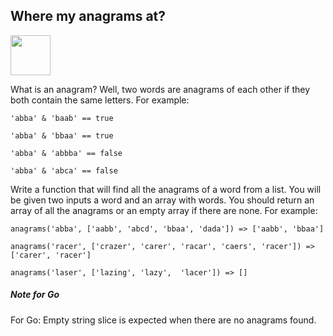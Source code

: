 ## Where my anagrams at? ##

<a href="https://www.codewars.com/kata/523a86aa4230ebb5420001e1"><img src="https://www.codewars.com/packs/assets/logo.61192cf7.svg" height="64" width="64" ></a>

What is an anagram? Well, two words are anagrams of each other if they both contain the same letters. For example:
```
'abba' & 'baab' == true

'abba' & 'bbaa' == true

'abba' & 'abbba' == false

'abba' & 'abca' == false
```
Write a function that will find all the anagrams of a word from a list. You will be given two inputs a word and an array with words. You should return an array of all the anagrams or an empty array if there are none. For example:
```
anagrams('abba', ['aabb', 'abcd', 'bbaa', 'dada']) => ['aabb', 'bbaa']

anagrams('racer', ['crazer', 'carer', 'racar', 'caers', 'racer']) => ['carer', 'racer']

anagrams('laser', ['lazing', 'lazy',  'lacer']) => []
```
##### Note for Go
For Go: Empty string slice is expected when there are no anagrams found.